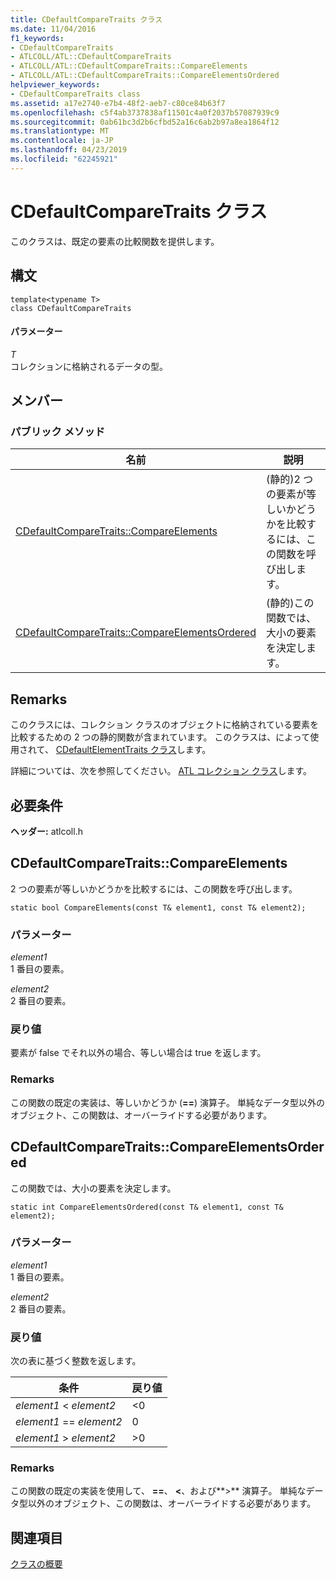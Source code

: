 ```yaml
---
title: CDefaultCompareTraits クラス
ms.date: 11/04/2016
f1_keywords:
- CDefaultCompareTraits
- ATLCOLL/ATL::CDefaultCompareTraits
- ATLCOLL/ATL::CDefaultCompareTraits::CompareElements
- ATLCOLL/ATL::CDefaultCompareTraits::CompareElementsOrdered
helpviewer_keywords:
- CDefaultCompareTraits class
ms.assetid: a17e2740-e7b4-48f2-aeb7-c80ce84b63f7
ms.openlocfilehash: c5f4ab3737838af11501c4a0f2037b57087939c9
ms.sourcegitcommit: 0ab61bc3d2b6cfbd52a16c6ab2b97a8ea1864f12
ms.translationtype: MT
ms.contentlocale: ja-JP
ms.lasthandoff: 04/23/2019
ms.locfileid: "62245921"
---
```

# <a name="cdefaultcomparetraits-class"></a>CDefaultCompareTraits クラス

このクラスは、既定の要素の比較関数を提供します。

## <a name="syntax"></a>構文

```
template<typename T>
class CDefaultCompareTraits
```

#### <a name="parameters"></a>パラメーター

*T*<br/>
コレクションに格納されるデータの型。

## <a name="members"></a>メンバー

### <a name="public-methods"></a>パブリック メソッド

|名前|説明|
|----------|-----------------|
|[CDefaultCompareTraits::CompareElements](#compareelements)|(静的)2 つの要素が等しいかどうかを比較するには、この関数を呼び出します。|
|[CDefaultCompareTraits::CompareElementsOrdered](#compareelementsordered)|(静的)この関数では、大小の要素を決定します。|

## <a name="remarks"></a>Remarks

このクラスには、コレクション クラスのオブジェクトに格納されている要素を比較するための 2 つの静的関数が含まれています。 このクラスは、によって使用されて、 [CDefaultElementTraits クラス](../../atl/reference/cdefaultelementtraits-class.md)します。

詳細については、次を参照してください。 [ATL コレクション クラス](../../atl/atl-collection-classes.md)します。

## <a name="requirements"></a>必要条件

**ヘッダー:** atlcoll.h

##  <a name="compareelements"></a>  CDefaultCompareTraits::CompareElements

2 つの要素が等しいかどうかを比較するには、この関数を呼び出します。

```
static bool CompareElements(const T& element1, const T& element2);
```

### <a name="parameters"></a>パラメーター

*element1*<br/>
1 番目の要素。

*element2*<br/>
2 番目の要素。

### <a name="return-value"></a>戻り値

要素が false でそれ以外の場合、等しい場合は true を返します。

### <a name="remarks"></a>Remarks

この関数の既定の実装は、等しいかどうか (**==**) 演算子。 単純なデータ型以外のオブジェクト、この関数は、オーバーライドする必要があります。

##  <a name="compareelementsordered"></a>  CDefaultCompareTraits::CompareElementsOrdered

この関数では、大小の要素を決定します。

```
static int CompareElementsOrdered(const T& element1, const T& element2);
```

### <a name="parameters"></a>パラメーター

*element1*<br/>
1 番目の要素。

*element2*<br/>
2 番目の要素。

### <a name="return-value"></a>戻り値

次の表に基づく整数を返します。

|条件|戻り値|
|---------------|------------------|
|*element1* < *element2*|<0|
|*element1* == *element2*|0|
|*element1* > *element2*|>0|

### <a name="remarks"></a>Remarks

この関数の既定の実装を使用して、 **==**、 **\<**、および**>** 演算子。 単純なデータ型以外のオブジェクト、この関数は、オーバーライドする必要があります。

## <a name="see-also"></a>関連項目

[クラスの概要](../../atl/atl-class-overview.md)
